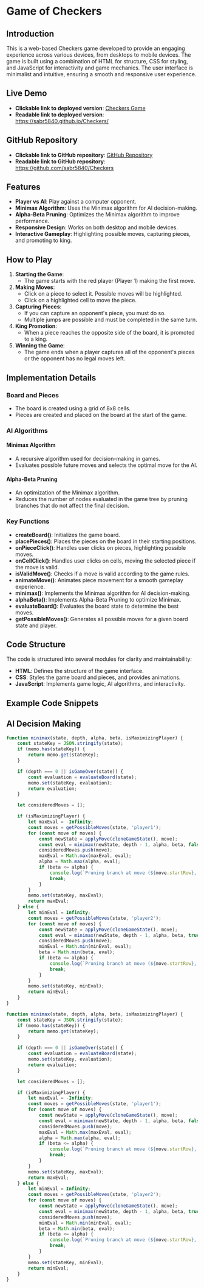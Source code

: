 # Game of Checkers

## Introduction
This is a web-based Checkers game developed to provide an engaging experience across various devices, from desktops to mobile devices. The game is built using a combination of HTML for structure, CSS for styling, and JavaScript for interactivity and game mechanics. The user interface is minimalist and intuitive, ensuring a smooth and responsive user experience.

## Live Demo
- **Clickable link to deployed version**: [Checkers Game](https://sabr5840.github.io/Checkers/)
- **Readable link to deployed version**: https://sabr5840.github.io/Checkers/

## GitHub Repository
- **Clickable link to GitHub repository**: [GitHub Repository](https://github.com/sabr5840/Checkers)
- **Readable link to GitHub repository**: https://github.com/sabr5840/Checkers

## Features
- **Player vs AI**: Play against a computer opponent.
- **Minimax Algorithm**: Uses the Minimax algorithm for AI decision-making.
- **Alpha-Beta Pruning**: Optimizes the Minimax algorithm to improve performance.
- **Responsive Design**: Works on both desktop and mobile devices.
- **Interactive Gameplay**: Highlighting possible moves, capturing pieces, and promoting to king.

## How to Play
1. **Starting the Game**:
    - The game starts with the red player (Player 1) making the first move.
2. **Making Moves**:
    - Click on a piece to select it. Possible moves will be highlighted.
    - Click on a highlighted cell to move the piece.
3. **Capturing Pieces**:
    - If you can capture an opponent's piece, you must do so.
    - Multiple jumps are possible and must be completed in the same turn.
4. **King Promotion**:
    - When a piece reaches the opposite side of the board, it is promoted to a king.
5. **Winning the Game**:
    - The game ends when a player captures all of the opponent's pieces or the opponent has no legal moves left.

## Implementation Details
### Board and Pieces
- The board is created using a grid of 8x8 cells.
- Pieces are created and placed on the board at the start of the game.

### AI Algorithms
#### Minimax Algorithm
- A recursive algorithm used for decision-making in games.
- Evaluates possible future moves and selects the optimal move for the AI.

#### Alpha-Beta Pruning
- An optimization of the Minimax algorithm.
- Reduces the number of nodes evaluated in the game tree by pruning branches that do not affect the final decision.

### Key Functions
- **createBoard()**: Initializes the game board.
- **placePieces()**: Places the pieces on the board in their starting positions.
- **onPieceClick()**: Handles user clicks on pieces, highlighting possible moves.
- **onCellClick()**: Handles user clicks on cells, moving the selected piece if the move is valid.
- **isValidMove()**: Checks if a move is valid according to the game rules.
- **animateMove()**: Animates piece movement for a smooth gameplay experience.
- **minimax()**: Implements the Minimax algorithm for AI decision-making.
- **alphaBeta()**: Implements Alpha-Beta Pruning to optimize Minimax.
- **evaluateBoard()**: Evaluates the board state to determine the best moves.
- **getPossibleMoves()**: Generates all possible moves for a given board state and player.

## Code Structure
The code is structured into several modules for clarity and maintainability:
- **HTML**: Defines the structure of the game interface.
- **CSS**: Styles the game board and pieces, and provides animations.
- **JavaScript**: Implements game logic, AI algorithms, and interactivity.

## Example Code Snippets
## AI Decision Making

```javascript
function minimax(state, depth, alpha, beta, isMaximizingPlayer) {
    const stateKey = JSON.stringify(state);
    if (memo.has(stateKey)) {
        return memo.get(stateKey);
    }

    if (depth === 0 || isGameOver(state)) {
        const evaluation = evaluateBoard(state);
        memo.set(stateKey, evaluation);
        return evaluation;
    }

    let consideredMoves = [];

    if (isMaximizingPlayer) {
        let maxEval = -Infinity;
        const moves = getPossibleMoves(state, 'player1');
        for (const move of moves) {
            const newState = applyMove(cloneGameState(), move);
            const eval = minimax(newState, depth - 1, alpha, beta, false);
            consideredMoves.push(move);
            maxEval = Math.max(maxEval, eval);
            alpha = Math.max(alpha, eval);
            if (beta <= alpha) {
                console.log(`Pruning branch at move (${move.startRow}, ${move.startCol}) to (${move.endRow}, ${move.endCol})`);
                break;
            }
        }
        memo.set(stateKey, maxEval);
        return maxEval;
    } else {
        let minEval = Infinity;
        const moves = getPossibleMoves(state, 'player2');
        for (const move of moves) {
            const newState = applyMove(cloneGameState(), move);
            const eval = minimax(newState, depth - 1, alpha, beta, true);
            consideredMoves.push(move);
            minEval = Math.min(minEval, eval);
            beta = Math.min(beta, eval);
            if (beta <= alpha) {
                console.log(`Pruning branch at move (${move.startRow}, ${move.startCol}) to (${move.endRow}, ${move.endCol})`);
                break;
            }
        }
        memo.set(stateKey, minEval);
        return minEval;
    }
}

function minimax(state, depth, alpha, beta, isMaximizingPlayer) {
    const stateKey = JSON.stringify(state);
    if (memo.has(stateKey)) {
        return memo.get(stateKey);
    }

    if (depth === 0 || isGameOver(state)) {
        const evaluation = evaluateBoard(state);
        memo.set(stateKey, evaluation);
        return evaluation;
    }

    let consideredMoves = [];

    if (isMaximizingPlayer) {
        let maxEval = -Infinity;
        const moves = getPossibleMoves(state, 'player1');
        for (const move of moves) {
            const newState = applyMove(cloneGameState(), move);
            const eval = minimax(newState, depth - 1, alpha, beta, false);
            consideredMoves.push(move);
            maxEval = Math.max(maxEval, eval);
            alpha = Math.max(alpha, eval);
            if (beta <= alpha) {
                console.log(`Pruning branch at move (${move.startRow}, ${move.startCol}) to (${move.endRow}, ${move.endCol})`);
                break;
            }
        }
        memo.set(stateKey, maxEval);
        return maxEval;
    } else {
        let minEval = Infinity;
        const moves = getPossibleMoves(state, 'player2');
        for (const move of moves) {
            const newState = applyMove(cloneGameState(), move);
            const eval = minimax(newState, depth - 1, alpha, beta, true);
            consideredMoves.push(move);
            minEval = Math.min(minEval, eval);
            beta = Math.min(beta, eval);
            if (beta <= alpha) {
                console.log(`Pruning branch at move (${move.startRow}, ${move.startCol}) to (${move.endRow}, ${move.endCol})`);
                break;
            }
        }
        memo.set(stateKey, minEval);
        return minEval;
    }
}

